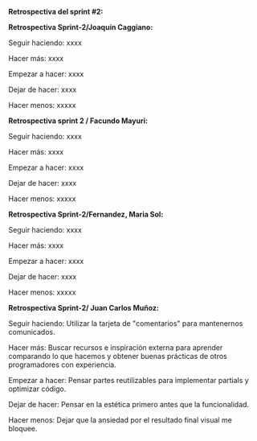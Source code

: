 **Retrospectiva del sprint #2:**

**Retrospectiva Sprint-2/Joaquín Caggiano:**

Seguir haciendo: xxxx

Hacer más: xxxx

Empezar a hacer: xxxx

Dejar de hacer: xxxx

Hacer menos: xxxxx

**Retrospectiva sprint 2 / Facundo Mayuri:**

Seguir haciendo: xxxx

Hacer más: xxxx

Empezar a hacer: xxxx

Dejar de hacer: xxxx

Hacer menos: xxxxx

**Retrospectiva Sprint-2/Fernandez, Maria Sol:**

Seguir haciendo: xxxx

Hacer más: xxxx

Empezar a hacer: xxxx

Dejar de hacer: xxxx

Hacer menos: xxxxx

**Retrospectiva Sprint-2/ Juan Carlos Muñoz:**

Seguir haciendo: Utilizar la tarjeta de "comentarios" para mantenernos comunicados.

Hacer más: Buscar recursos e inspiración externa para aprender comparando lo que hacemos y obtener buenas prácticas de otros programadores con experiencia.

Empezar a hacer: Pensar partes reutilizables para implementar partials y optimizar código.

Dejar de hacer: Pensar en la estética primero antes que la funcionalidad.

Hacer menos: Dejar que la ansiedad por el resultado final visual me bloquee.


